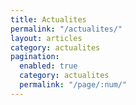 ```yaml
---
title: Actualites
permalink: "/actualites/"
layout: articles
category: actualites
pagination:
  enabled: true
  category: actualites
  permalink: "/page/:num/"
---
```


